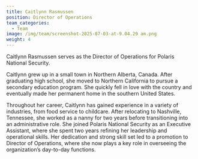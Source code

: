 ```yaml
---
title: Caitlynn Rasmussen
position: Director of Operations
team_categories:
  - Team
image: /img/team/screenshot-2025-07-03-at-9.04.29 am.png
weight: 4
---
```

Caitlynn Rasmussen serves as the Director of Operations for Polaris National Security.


Caitlynn grew up in a small town in Northern Alberta, Canada. After graduating high school, she moved to Northern California to pursue a secondary education program. She quickly fell in love with the country and eventually made her permanent home in the southern United States.

Throughout her career, Caitlynn has gained experience in a variety of industries, from food service to childcare. After relocating to Nashville, Tennessee, she worked as a nanny for two years before transitioning into an administrative role. She joined Polaris National Security as an Executive Assistant, where she spent two years refining her leadership and operational skills. Her dedication and strong skill set led to a promotion to Director of Operations, where she now plays a key role in overseeing the organization’s day-to-day functions.
